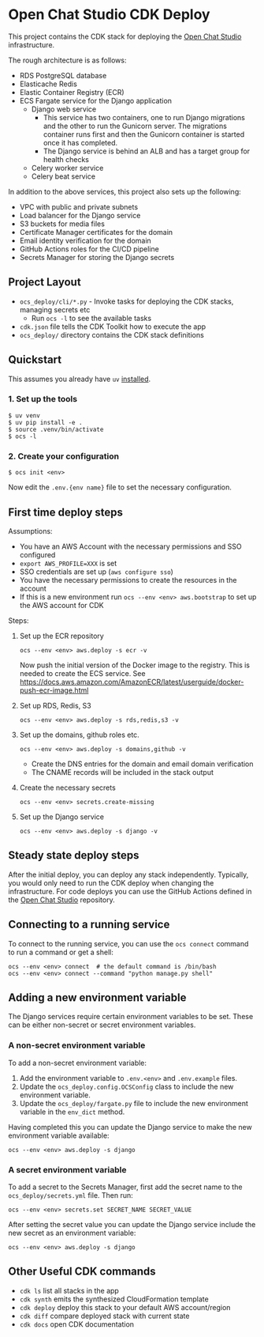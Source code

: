 # Open Chat Studio CDK Deploy

This project contains the CDK stack for deploying the [Open Chat Studio](https://github.com/dimagi/open-chat-studio/)
infrastructure.

The rough architecture is as follows:

* RDS PostgreSQL database
* Elasticache Redis
* Elastic Container Registry (ECR)
* ECS Fargate service for the Django application
  * Django web service
    * This service has two containers, one to run Django migrations and the other to run the Gunicorn server.
      The migrations container runs first and then the Gunicorn container is started once it has completed.
    * The Django service is behind an ALB and has a target group for health checks
  * Celery worker service
  * Celery beat service

In addition to the above services, this project also sets up the following:

* VPC with public and private subnets
* Load balancer for the Django service
* S3 buckets for media files
* Certificate Manager certificates for the domain
* Email identity verification for the domain
* GitHub Actions roles for the CI/CD pipeline
* Secrets Manager for storing the Django secrets

## Project Layout

* `ocs_deploy/cli/*.py` - Invoke tasks for deploying the CDK stacks, managing secrets etc
  * Run `ocs -l` to see the available tasks
* `cdk.json` file tells the CDK Toolkit how to execute the app
* `ocs_deploy/` directory contains the CDK stack definitions

## Quickstart

This assumes you already have `uv` [installed](https://docs.astral.sh/uv/getting-started/installation/).

### 1. Set up the tools

```shell
$ uv venv
$ uv pip install -e .
$ source .venv/bin/activate
$ ocs -l
```

### 2. Create your configuration

```shell
$ ocs init <env>
```

Now edit the `.env.{env name}` file to set the necessary configuration.

## First time deploy steps

Assumptions:

* You have an AWS Account with the necessary permissions and SSO configured
* `export AWS_PROFILE=XXX` is set
* SSO credentials are set up (`aws configure sso`)
* You have the necessary permissions to create the resources in the account
* If this is a new environment run `ocs --env <env> aws.bootstrap` to set up the AWS account for CDK

Steps:

1. Set up the ECR repository

    ```shell
    ocs --env <env> aws.deploy -s ecr -v
    ```

    Now push the initial version of the Docker image to the registry. This is needed to create the ECS service.
    See https://docs.aws.amazon.com/AmazonECR/latest/userguide/docker-push-ecr-image.html
       
2. Set up RDS, Redis, S3

    ```shell
    ocs --env <env> aws.deploy -s rds,redis,s3 -v
    ```
   
3. Set up the domains, github roles etc.

    ```shell
    ocs --env <env> aws.deploy -s domains,github -v
    ```

   * Create the DNS entries for the domain and email domain verification
   * The CNAME records will be included in the stack output

4. Create the necessary secrets

    ```shell
    ocs --env <env> secrets.create-missing
    ```

5. Set up the Django service

    ```shell
    ocs --env <env> aws.deploy -s django -v
    ```
   
## Steady state deploy steps

After the initial deploy, you can deploy any stack independently. Typically, you would only need to 
run the CDK deploy when changing the infrastructure. For code deploys you can use the GitHub Actions defined
in the [Open Chat Studio](https://github.com/dimagi/open-chat-studio/) repository.

## Connecting to a running service

To connect to the running service, you can use the `ocs connect` command to run a command or get a shell:

```shell
ocs --env <env> connect  # the default command is /bin/bash
ocs --env <env> connect --command "python manage.py shell"
```

## Adding a new environment variable

The Django services require certain environment variables to be set. These can be either non-secret or secret environment variables.

### A non-secret environment variable

To add a non-secret environment variable:

1. Add the environment variable to `.env.<env>` and `.env.example` files.
2. Update the `ocs_deploy.config.OCSConfig` class to include the new environment variable.
3. Update the `ocs_deploy/fargate.py` file to include the new environment variable in the `env_dict` method.

Having completed this you can update the Django service to make the new environment variable available:

```shell
ocs --env <env> aws.deploy -s django
```

### A secret environment variable

To add a secret to the Secrets Manager, first add the secret name to the `ocs_deploy/secrets.yml` file. Then run:

```shell
ocs --env <env> secrets.set SECRET_NAME SECRET_VALUE
```

After setting the secret value you can update the Django service include the new secret as an environment variable:

```shell
ocs --env <env> aws.deploy -s django
```

## Other Useful CDK commands

 * `cdk ls`          list all stacks in the app
 * `cdk synth`       emits the synthesized CloudFormation template
 * `cdk deploy`      deploy this stack to your default AWS account/region
 * `cdk diff`        compare deployed stack with current state
 * `cdk docs`        open CDK documentation
